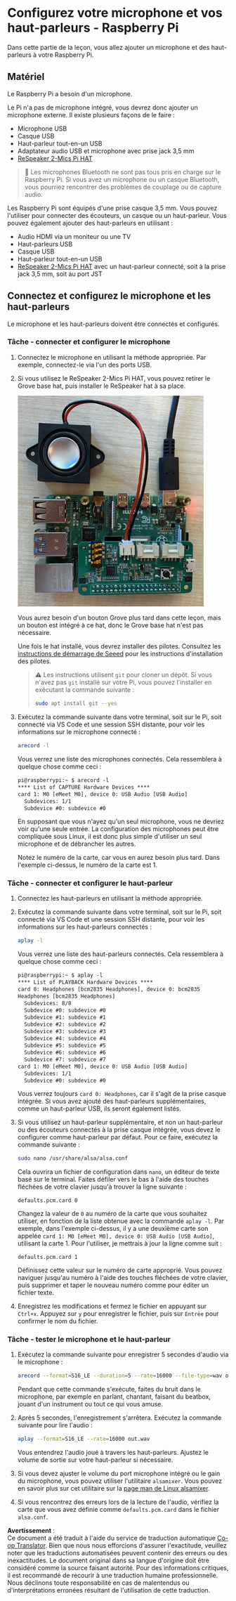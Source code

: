 <!--
CO_OP_TRANSLATOR_METADATA:
{
  "original_hash": "7e45d884493c5222348b43fbc4481b6a",
  "translation_date": "2025-08-25T00:30:42+00:00",
  "source_file": "6-consumer/lessons/1-speech-recognition/pi-microphone.md",
  "language_code": "fr"
}
-->
# Configurez votre microphone et vos haut-parleurs - Raspberry Pi

Dans cette partie de la leçon, vous allez ajouter un microphone et des haut-parleurs à votre Raspberry Pi.

## Matériel

Le Raspberry Pi a besoin d'un microphone.

Le Pi n'a pas de microphone intégré, vous devrez donc ajouter un microphone externe. Il existe plusieurs façons de le faire :

* Microphone USB  
* Casque USB  
* Haut-parleur tout-en-un USB  
* Adaptateur audio USB et microphone avec prise jack 3,5 mm  
* [ReSpeaker 2-Mics Pi HAT](https://www.seeedstudio.com/ReSpeaker-2-Mics-Pi-HAT.html)  

> 💁 Les microphones Bluetooth ne sont pas tous pris en charge sur le Raspberry Pi. Si vous avez un microphone ou un casque Bluetooth, vous pourriez rencontrer des problèmes de couplage ou de capture audio.

Les Raspberry Pi sont équipés d'une prise casque 3,5 mm. Vous pouvez l'utiliser pour connecter des écouteurs, un casque ou un haut-parleur. Vous pouvez également ajouter des haut-parleurs en utilisant :

* Audio HDMI via un moniteur ou une TV  
* Haut-parleurs USB  
* Casque USB  
* Haut-parleur tout-en-un USB  
* [ReSpeaker 2-Mics Pi HAT](https://www.seeedstudio.com/ReSpeaker-2-Mics-Pi-HAT.html) avec un haut-parleur connecté, soit à la prise jack 3,5 mm, soit au port JST  

## Connectez et configurez le microphone et les haut-parleurs

Le microphone et les haut-parleurs doivent être connectés et configurés.

### Tâche - connecter et configurer le microphone

1. Connectez le microphone en utilisant la méthode appropriée. Par exemple, connectez-le via l'un des ports USB.

1. Si vous utilisez le ReSpeaker 2-Mics Pi HAT, vous pouvez retirer le Grove base hat, puis installer le ReSpeaker hat à sa place.

    ![Un Raspberry Pi avec un ReSpeaker hat](../../../../../translated_images/pi-respeaker-hat.f00fabe7dd039a93e2e0aa0fc946c9af0c6a9eb17c32fa1ca097fb4e384f69f0.fr.png)

    Vous aurez besoin d'un bouton Grove plus tard dans cette leçon, mais un bouton est intégré à ce hat, donc le Grove base hat n'est pas nécessaire.

    Une fois le hat installé, vous devrez installer des pilotes. Consultez les [instructions de démarrage de Seeed](https://wiki.seeedstudio.com/ReSpeaker_2_Mics_Pi_HAT_Raspberry/#getting-started) pour les instructions d'installation des pilotes.

    > ⚠️ Les instructions utilisent `git` pour cloner un dépôt. Si vous n'avez pas `git` installé sur votre Pi, vous pouvez l'installer en exécutant la commande suivante :
    >
    > ```sh
    > sudo apt install git --yes
    > ```

1. Exécutez la commande suivante dans votre terminal, soit sur le Pi, soit connecté via VS Code et une session SSH distante, pour voir les informations sur le microphone connecté :

    ```sh
    arecord -l
    ```

    Vous verrez une liste des microphones connectés. Cela ressemblera à quelque chose comme ceci :

    ```output
    pi@raspberrypi:~ $ arecord -l
    **** List of CAPTURE Hardware Devices ****
    card 1: M0 [eMeet M0], device 0: USB Audio [USB Audio]
      Subdevices: 1/1
      Subdevice #0: subdevice #0
    ```

    En supposant que vous n'ayez qu'un seul microphone, vous ne devriez voir qu'une seule entrée. La configuration des microphones peut être compliquée sous Linux, il est donc plus simple d'utiliser un seul microphone et de débrancher les autres.

    Notez le numéro de la carte, car vous en aurez besoin plus tard. Dans l'exemple ci-dessus, le numéro de la carte est 1.

### Tâche - connecter et configurer le haut-parleur

1. Connectez les haut-parleurs en utilisant la méthode appropriée.

1. Exécutez la commande suivante dans votre terminal, soit sur le Pi, soit connecté via VS Code et une session SSH distante, pour voir les informations sur les haut-parleurs connectés :

    ```sh
    aplay -l
    ```

    Vous verrez une liste des haut-parleurs connectés. Cela ressemblera à quelque chose comme ceci :

    ```output
    pi@raspberrypi:~ $ aplay -l
    **** List of PLAYBACK Hardware Devices ****
    card 0: Headphones [bcm2835 Headphones], device 0: bcm2835 Headphones [bcm2835 Headphones]
      Subdevices: 8/8
      Subdevice #0: subdevice #0
      Subdevice #1: subdevice #1
      Subdevice #2: subdevice #2
      Subdevice #3: subdevice #3
      Subdevice #4: subdevice #4
      Subdevice #5: subdevice #5
      Subdevice #6: subdevice #6
      Subdevice #7: subdevice #7
    card 1: M0 [eMeet M0], device 0: USB Audio [USB Audio]
      Subdevices: 1/1
      Subdevice #0: subdevice #0
    ```

    Vous verrez toujours `card 0: Headphones`, car il s'agit de la prise casque intégrée. Si vous avez ajouté des haut-parleurs supplémentaires, comme un haut-parleur USB, ils seront également listés.

1. Si vous utilisez un haut-parleur supplémentaire, et non un haut-parleur ou des écouteurs connectés à la prise casque intégrée, vous devez le configurer comme haut-parleur par défaut. Pour ce faire, exécutez la commande suivante :

    ```sh
    sudo nano /usr/share/alsa/alsa.conf
    ```

    Cela ouvrira un fichier de configuration dans `nano`, un éditeur de texte basé sur le terminal. Faites défiler vers le bas à l'aide des touches fléchées de votre clavier jusqu'à trouver la ligne suivante :

    ```output
    defaults.pcm.card 0
    ```

    Changez la valeur de `0` au numéro de la carte que vous souhaitez utiliser, en fonction de la liste obtenue avec la commande `aplay -l`. Par exemple, dans l'exemple ci-dessus, il y a une deuxième carte son appelée `card 1: M0 [eMeet M0], device 0: USB Audio [USB Audio]`, utilisant la carte 1. Pour l'utiliser, je mettrais à jour la ligne comme suit :

    ```output
    defaults.pcm.card 1
    ```

    Définissez cette valeur sur le numéro de carte approprié. Vous pouvez naviguer jusqu'au numéro à l'aide des touches fléchées de votre clavier, puis supprimer et taper le nouveau numéro comme pour éditer un fichier texte.

1. Enregistrez les modifications et fermez le fichier en appuyant sur `Ctrl+x`. Appuyez sur `y` pour enregistrer le fichier, puis sur `Entrée` pour confirmer le nom du fichier.

### Tâche - tester le microphone et le haut-parleur

1. Exécutez la commande suivante pour enregistrer 5 secondes d'audio via le microphone :

    ```sh
    arecord --format=S16_LE --duration=5 --rate=16000 --file-type=wav out.wav
    ```

    Pendant que cette commande s'exécute, faites du bruit dans le microphone, par exemple en parlant, chantant, faisant du beatbox, jouant d'un instrument ou tout ce qui vous amuse.

1. Après 5 secondes, l'enregistrement s'arrêtera. Exécutez la commande suivante pour lire l'audio :

    ```sh
    aplay --format=S16_LE --rate=16000 out.wav
    ```

    Vous entendrez l'audio joué à travers les haut-parleurs. Ajustez le volume de sortie sur votre haut-parleur si nécessaire.

1. Si vous devez ajuster le volume du port microphone intégré ou le gain du microphone, vous pouvez utiliser l'utilitaire `alsamixer`. Vous pouvez en savoir plus sur cet utilitaire sur la [page man de Linux alsamixer](https://linux.die.net/man/1/alsamixer).

1. Si vous rencontrez des erreurs lors de la lecture de l'audio, vérifiez la carte que vous avez définie comme `defaults.pcm.card` dans le fichier `alsa.conf`.

**Avertissement** :  
Ce document a été traduit à l'aide du service de traduction automatique [Co-op Translator](https://github.com/Azure/co-op-translator). Bien que nous nous efforcions d'assurer l'exactitude, veuillez noter que les traductions automatisées peuvent contenir des erreurs ou des inexactitudes. Le document original dans sa langue d'origine doit être considéré comme la source faisant autorité. Pour des informations critiques, il est recommandé de recourir à une traduction humaine professionnelle. Nous déclinons toute responsabilité en cas de malentendus ou d'interprétations erronées résultant de l'utilisation de cette traduction.